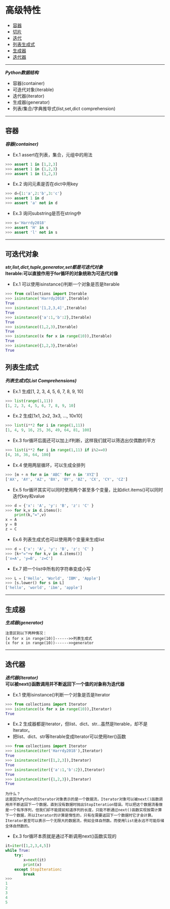 # 高级特性
* [容器](#容器)
* [切片](#切片)
* [迭代](#迭代)
* [列表生成式](#列表生成式)
* [生成器](#生成器)
* [迭代器](#迭代器)
***
***Python数据结构***
* 容器(container)
* 可迭代对象(iterable)
* 迭代器(iterator)
* 生成器(generator)
* 列表/集合/字典推导式(list,set,dict comprehension)
***
## 容器
***容器(container)***
* Ex.1 assert在列表，集合，元组中的用法
```python
>>> assert 1 in [1,2,3]
>>> assert 1 in {1,2,3}
>>> assert 1 in (1,2,3)
```
* Ex.2 询问元素是否在dict中用key
```python
>>> d={1:'a',2:'b',3:'c'}
>>> assert 1 in d
>>> assert 'a' not in d
```
* Ex.3 询问substring是否在string中
```python
>>> s='Harrdy2018'
>>> assert 'H' in s
>>> assert 'l' not in s
```
***

## 可迭代对象
***str,list,dict,tuple,generator,set都是可迭代对象***<br>
**Iterable:可以直接作用于for循环的对象统称为可迭代对像**
* Ex.1 可以使用isinstance()判断一个对象是否是Iterable
```python
>>> from collections import Iterable
>>> isinstance('Harrdy2018',Iterable)
True
>>> isinstance('[1,2,3,4]',Iterable)
True
>>> isinstance({'a':1,'b':2},Iterable)
True
>>> isinstance((1,2,3),Iterable)
True
>>> isinstance((x for x in range(10)),Iterable)
True
>>> isinstance({1,2,3},Iterable)
True
```



## 列表生成式
***列表生成式(List Comprehensions)***
* Ex.1 生成[1, 2, 3, 4, 5, 6, 7, 8, 9, 10]
```python
>>> list(range(1,11))
[1, 2, 3, 4, 5, 6, 7, 8, 9, 10]
```
* Ex.2 生成[1x1, 2x2, 3x3, ..., 10x10]
```python
>>> list(i**2 for i in range(1,11))
[1, 4, 9, 16, 25, 36, 49, 64, 81, 100]
```
* Ex.3 for循环后面还可以加上if判断，这样我们就可以筛选出仅偶数的平方
```python
>>> list(i**2 for i in range(1,11) if i%2==0)
[4, 16, 36, 64, 100]
```
* Ex.4 使用两层循环，可以生成全排列
```python
>>> [m + n for m in 'ABC' for n in 'XYZ']
['AX', 'AY', 'AZ', 'BX', 'BY', 'BZ', 'CX', 'CY', 'CZ']
```
* Ex.5 for循环其实可以同时使用两个甚至多个变量，比如dict.items()可以同时迭代key和value
```python
>>> d = {'x': 'A', 'y': 'B', 'z': 'C' }
>>> for k,v in d.items():
	print(k,"=",v)	
x = A
y = B
z = C
```
* Ex.6 列表生成式也可以使用两个变量来生成list
```python
>>> d = {'x': 'A', 'y': 'B', 'z': 'C' }
>>> [k+"="+v for k,v in d.items()]
['x=A', 'y=B', 'z=C']
```
* Ex.7 把一个list中所有的字符串变成小写
```python
>>> L = ['Hello', 'World', 'IBM', 'Apple']
>>> [s.lower() for s in L]
['hello', 'world', 'ibm', 'apple']
```

***
## 生成器
***生成器(generator)***
```
注意区别以下两种情况：
[x for x in range(10)]------>>列表生成式
(x for x in range(10))------>>generator
```

***
## 迭代器
***迭代器(Iterator)***<br>
**可以被next()函数调用并不断返回下一个值的对象称为迭代器**
* Ex.1 使用isinstance()判断一个对象是否是Iterator
```python
>>> from collections import Iterator
>>> isinstance((x for x in range(10)),Iterator)
True
```

* Ex.2 生成器都是Iterator，但list、dict、str...虽然是Iterable，却不是Iterator。
* 把list、dict、str等Iterable变成Iterator可以使用iter()函数
```python
>>> from collections import Iterator
>>> isinstance(iter('Harrdy2018'),Iterator)
True
>>> isinstance(iter([1,2,3]),Iterator)
True
>>> isinstance(iter({'a':1,'b':2}),Iterator)
True
>>> isinstance(iter({1,2,3}),Iterator)
True
```
```
为什么？
这是因为Python的Iterator对象表示的是一个数据流，Iterator对象可以被next()函数调用并不断返回下一个数据，直到没有数据时抛出StopIteration错误。可以把这个数据流看做是一个有序序列，但我们却不能提前知道序列的长度，只能不断通过next()函数实现按需计算下一个数据，所以Iterator的计算是惰性的，只有在需要返回下一个数据时它才会计算。
Iterator甚至可以表示一个无限大的数据流，例如全体自然数。而使用list是永远不可能存储全体自然数的。
```

* Ex.3 for循环本质就是通过不断调用next()函数实现的
```python
it=iter([1,2,3,4,5])
while True:
    try:
        x=next(it)
        print(x)
    except StopIteration:
        break
>>>
1
2
3
4
5
```
